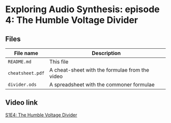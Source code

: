 # Exploring Audio Synthesis: episode 4: The Humble Voltage Divider

## Files

| File name                | Description                                       |
| ------------------------ | ------------------------------------------------- |
| `README.md`              | This file                                         |
| `cheatsheet.pdf`         | A cheat-sheet with the formulae from the video    |
| `divider.ods`            | A spreadsheet with the commoner formulae          |

## Video link

[S1E4: The Humble Voltage Divider](https://youtu.be/Gn7AIbaEJms)
